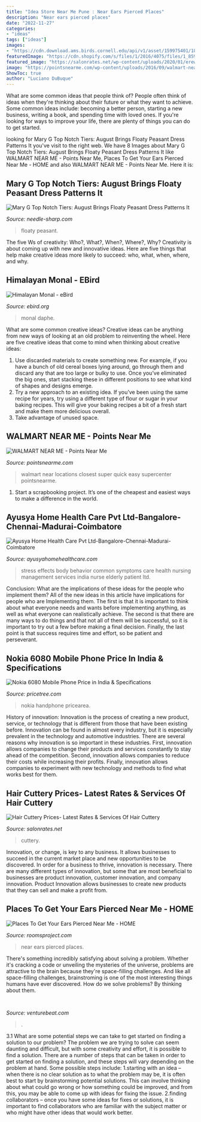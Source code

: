 ```yaml
---
title: "Idea Store Near Me Pune : Near Ears Pierced Places"
description: "Near ears pierced places"
date: "2022-11-27"
categories:
- "ideas"
tags: ["ideas"]
images:
- "https://cdn.download.ams.birds.cornell.edu/api/v1/asset/159975401/1800"
featuredImage: "https://cdn.shopify.com/s/files/1/2016/4075/files/1_8592e3a3-a145-4a38-8a00-2130039add0e_480x480.png?v=1623612811"
featured_image: "https://salonrates.net/wp-content/uploads/2020/01/erewrew.jpg"
image: "https://pointsnearme.com/wp-content/uploads/2016/09/walmart-near-me-cover.jpg"
ShowToc: true
author: "Luciano DuBuque"
---
```



What are some common ideas that people think of?
People often think of ideas when they're thinking about their future or what they want to achieve. Some common ideas include: becoming a better person, starting a new business, writing a book, and spending time with loved ones. If you're looking for ways to improve your life, there are plenty of things you can do to get started.

	

		
looking for Mary G Top Notch Tiers: August Brings Floaty Peasant Dress Patterns It you've visit to the right web. We have 8 Images about Mary G Top Notch Tiers: August Brings Floaty Peasant Dress Patterns It like WALMART NEAR ME - Points Near Me, Places To Get Your Ears Pierced Near Me - HOME and also WALMART NEAR ME - Points Near Me. Here it is:
		
    
## Mary G Top Notch Tiers: August Brings Floaty Peasant Dress Patterns It

<img loading=lazy src="https://cdn.shopify.com/s/files/1/2016/4075/files/1_8592e3a3-a145-4a38-8a00-2130039add0e_480x480.png?v=1623612811" onerror="this.onerror=null;this.src='https://tse2.mm.bing.net/th?id=OIP.H4MmW-MUumLikO5e8v7toAHaCf&amp;pid=15.1';" alt="Mary G Top Notch Tiers: August Brings Floaty Peasant Dress Patterns It">

_Source: needle-sharp.com_

>floaty peasant. 

	

The five Ws of creativity: Who?, What?, When?, Where?, Why?
Creativity is about coming up with new and innovative ideas. Here are five things that help make creative ideas more likely to succeed: who, what, when, where, and why.

    
## Himalayan Monal - EBird

<img loading=lazy src="https://cdn.download.ams.birds.cornell.edu/api/v1/asset/159975401/1800" onerror="this.onerror=null;this.src='https://tse2.mm.bing.net/th?id=OIP.N9JUuxmU-S2o9CHJMcg8mgHaFj&amp;pid=15.1';" alt="Himalayan Monal - eBird">

_Source: ebird.org_

>monal daphe. 

	

What are some common creative ideas?
Creative ideas can be anything from new ways of looking at an old problem to reinventing the wheel. Here are five creative ideas that come to mind when thinking about creative ideas: 
1. Use discarded materials to create something new. For example, if you have a bunch of old cereal boxes lying around, go through them and discard any that are too large or bulky to use. Once you’ve eliminated the big ones, start stacking these in different positions to see what kind of shapes and designs emerge.
2. Try a new approach to an existing idea. If you’ve been using the same recipe for years, try using a different type of flour or sugar in your baking recipes. This will give your baking recipes a bit of a fresh start and make them more delicious overall.
3. Take advantage of unused space.

    
## WALMART NEAR ME - Points Near Me

<img loading=lazy src="https://pointsnearme.com/wp-content/uploads/2016/09/walmart-near-me-cover.jpg" onerror="this.onerror=null;this.src='https://tse4.mm.bing.net/th?id=OIP.13E7b_W4c0uhbY_pvCuNOgHaD4&amp;pid=15.1';" alt="WALMART NEAR ME - Points Near Me">

_Source: pointsnearme.com_

>walmart near locations closest super quick easy supercenter pointsnearme. 

	

1. Start a scrapbooking project. It’s one of the cheapest and easiest ways to make a difference in the world.

    
## Ayusya Home Health Care Pvt Ltd-Bangalore-Chennai-Madurai-Coimbatore

<img loading=lazy src="https://www.ayusyahomehealthcare.com/wp-content/uploads/2018/05/stress-management.jpg" onerror="this.onerror=null;this.src='https://tse4.mm.bing.net/th?id=OIP.ZVMeJuV1rT6XjDaOAVv0YgHaEM&amp;pid=15.1';" alt="Ayusya Home Health Care Pvt Ltd-Bangalore-Chennai-Madurai-Coimbatore">

_Source: ayusyahomehealthcare.com_

>stress effects body behavior common symptoms care health nursing management services india nurse elderly patient ltd. 

	

Conclusion: What are the implications of these ideas for the people who implement them?
All of the new ideas in this article have implications for people who are Implementing them. The first is that it is important to think about what everyone needs and wants before implementing anything, as well as what everyone can realistically achieve. The second is that there are many ways to do things and that not all of them will be successful, so it is important to try out a few before making a final decision. Finally, the last point is that success requires time and effort, so be patient and perseverant.

    
## Nokia 6080 Mobile Phone Price In India &amp; Specifications

<img loading=lazy src="http://img.pricetree.com/images/larges/nokia-6080-mobile_2827.jpg" onerror="this.onerror=null;this.src='https://tse1.mm.bing.net/th?id=OIP.AzNGW7I5hJJh3ZrQ-vPxewHaRQ&amp;pid=15.1';" alt="Nokia 6080 Mobile Phone Price in India &amp; Specifications">

_Source: pricetree.com_

>nokia handphone pricearea. 

	

History of innovation:
Innovation is the process of creating a new product, service, or technology that is different from those that have been existing before. Innovation can be found in almost every industry, but it is especially prevalent in the technology and automotive industries. There are several reasons why innovation is so important in these industries. First, innovation allows companies to change their products and services constantly to stay ahead of the competition. Second, innovation allows companies to reduce their costs while increasing their profits. Finally, innovation allows companies to experiment with new technology and methods to find what works best for them.

    
## Hair Cuttery Prices- Latest Rates &amp; Services Of Hair Cuttery

<img loading=lazy src="https://salonrates.net/wp-content/uploads/2020/01/erewrew.jpg" onerror="this.onerror=null;this.src='https://tse2.mm.bing.net/th?id=OIP.sdEx3CVM2fKaKYYbmRG-LgHaEK&amp;pid=15.1';" alt="Hair Cuttery Prices- Latest Rates &amp; Services Of Hair Cuttery">

_Source: salonrates.net_

>cuttery. 

	

Innovation, or change, is key to any business. It allows businesses to succeed in the current market place and new opportunities to be discovered. In order for a business to thrive, innovation is necessary. There are many different types of innovation, but some that are most beneficial to businesses are product innovation, customer innovation, and company innovation. Product Innovation allows businesses to create new products that they can sell and make a profit from.

    
## Places To Get Your Ears Pierced Near Me - HOME

<img loading=lazy src="https://roomsproject.com/wp-content/uploads/2019/05/places-to-get-your-ears-pierced-near-me-630x380.jpg" onerror="this.onerror=null;this.src='https://tse3.mm.bing.net/th?id=OIP.uDFurOVpRGDmgZNBfISK4gHaEd&amp;pid=15.1';" alt="Places To Get Your Ears Pierced Near Me - HOME">

_Source: roomsproject.com_

>near ears pierced places. 

	

There's something incredibly satisfying about solving a problem. Whether it's cracking a code or unveiling the mysteries of the universe, problems are attractive to the brain because they're space-filling challenges. And like all space-filling challenges, brainstroming is one of the most interesting things humans have ever discovered. How do we solve problems? By thinking about them.

    
## 

<img loading=lazy src="https://venturebeat.com/wp-content/uploads/2020/01/Profile.png?w=291" onerror="this.onerror=null;this.src='https://tse4.mm.bing.net/th?id=OIP.LJoldeBoXQJL64p5Ct2WtQAAAA&amp;pid=15.1';" alt="">

_Source: venturebeat.com_

>. 

	

3.1 What are some potential steps we can take to get started on finding a solution to our problem?
The problem we are trying to solve can seem daunting and difficult, but with some creativity and effort, it is possible to find a solution. There are a number of steps that can be taken in order to get started on finding a solution, and these steps will vary depending on the problem at hand. Some possible steps include: 
1.starting with an idea – when there is no clear solution as to what the problem may be, it is often best to start by brainstorming potential solutions. This can involve thinking about what could go wrong or how something could be improved, and from this, you may be able to come up with ideas for fixing the issue. 
2.finding collaborators – once you have some ideas for fixes or solutions, it is important to find collaborators who are familiar with the subject matter or who might have other ideas that would work better.

